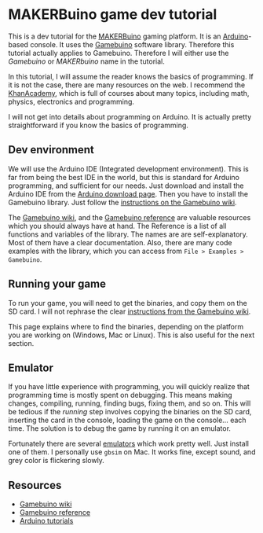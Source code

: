 # MAKERBuino game dev tutorial

This is a dev tutorial for the [MAKERBuino](http://makerbuino.com) gaming platform. It is an [Arduino](http://arduino.cc)-based console. It uses the [Gamebuino](http://gamebuino.com/) software library. Therefore this tutorial actually applies to Gamebuino. Therefore I will either use the *Gamebuino* or *MAKERbuino* name in the tutorial.

In this tutorial, I will assume the reader knows the basics of programming. If it is not the case, there are many resources on the web. I recommend the [KhanAcademy](https://www.khanacademy.org/), which is full of courses about many topics, including math, physics, electronics and programming.

I will not get into details about programming on Arduino. It is actually pretty straightforward if you know the basics of programming.

## Dev environment

We will use the Arduino IDE (Integrated development environment). This is far from being the best IDE in the world, but this is standard for Arduino programming, and sufficient for our needs. Just download and install the Arduino IDE from the [Arduino download page](https://www.arduino.cc/en/Main/Software). Then you have to install the Gamebuino library. Just follow the [instructions on the Gamebuino wiki](http://gamebuino.com/wiki/index.php?title=Getting_started#Software_setup).

The [Gamebuino wiki](http://gamebuino.com/wiki/), and the [Gamebuino reference](http://gamebuino.com/wiki/index.php?title=Reference) are valuable resources which you should always have at hand. The Reference is a list of all functions and variables of the library. The names are are self-explanatory. Most of them have a clear documentation. Also, there are many code examples with the library, which you can access from `File > Examples > Gamebuino`.

## Running your game

To run your game, you will need to get the binaries, and copy them on the SD card. I will not rephrase the clear [instructions from the Gamebuino wiki](http://gamebuino.com/wiki/index.php?title=Getting_started#Put_games_on_the_micro_SD_card).

This page explains where to find the binaries, depending on the platform you are working on (Windows, Mac or Linux). This is also useful for the next section.

## Emulator

If you have little experience with programming, you will quickly realize that programming time is mostly spent on debugging. This means making changes, compiling, running, finding bugs, fixing them, and so on. This will be tedious if the *running* step involves copying the binaries on the SD card, inserting the card in the console, loading the game on the console… each time. The solution is to debug the game by running it on an emulator.

Fortunately there are several [emulators](http://gamebuino.com/wiki/index.php?title=Emulators) which work pretty well. Just install one of them. I personally use `gbsim` on Mac. It works fine, except sound, and grey color is flickering slowly.

## Resources

* [Gamebuino wiki](http://gamebuino.com/wiki/)
* [Gamebuino reference](http://gamebuino.com/wiki/index.php?title=Reference)
* [Arduino tutorials](https://www.arduino.cc/en/Tutorial/HomePage)
